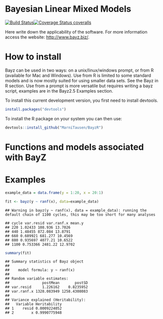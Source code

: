Bayesian Linear Mixed Models
============================

[![Build Status](https://travis-ci.org/MarniTausen/BayzR.svg?branch=master)](https://travis-ci.org/MarniTausen/BayzR)[![Coverage Status coveralls](https://coveralls.io/repos/github/MarniTausen/BayzR/badge.svg?branch=master)](https://coveralls.io/github/MarniTausen/BayzR?branch=master)

Here write down the applicability of the software. For more information access the website: <http://www.bayz.biz/>.

How to install
==============

Bayz can be used in two ways: on a unix/linux/windows prompt, or from R (available for Mac and Windows). Use from R is limited to some standard models and is now mostly suited for using smaller data sets. See the Bayz in R section. Use from a prompt is more versatile but requires writing a bayz script, examples are in the Bayz2.5 Examples section.

To install this current development version, you first need to install devtools.

``` r
install.packages("devtools")
```

To install the R package on your system you can then use:

``` r
devtools::install_github("MarniTausen/BayzR")
```

Functions and models associated with BayZ
=========================================

Examples
========

``` r
example_data = data.frame(y = 1:20, x = 20:1)

fit <- bayz(y ~ ranf(x), data=example_data)
```

    ## Warning in bayz(y ~ ranf(x), data = example_data): running the default chain of 1100 cycles, this may be too short for many analyses

    ## cycle var.resid var.ranf.x mean.y 
    ## 220 1.02433 108.936 13.7026 
    ## 440 1.48455 872.084 13.8791 
    ## 660 0.609921 681.277 10.4569 
    ## 880 0.935697 4077.21 10.6522 
    ## 1100 0.753366 2481.22 12.9702

``` r
summary(fit)
```

    ## Summary statistics of Bayz object
    ## 
    ##    model formula: y ~ ranf(x) 
    ## 
    ## Random variable estimates:
    ##               postMean       postSD
    ## var.resid     1.226162    0.8235952
    ## var.ranf.x 1328.083949 1258.4308083
    ## 
    ## Variance explained (Heritability):
    ##   Variable Heritability
    ## 1    resid 0.0009224052
    ## 2        x 0.9990775948
